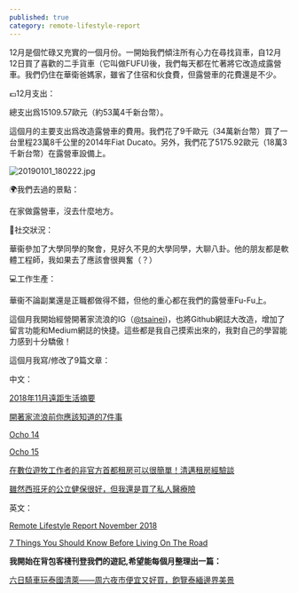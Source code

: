 ```yaml
---
published: true
category: remote-lifestyle-report
---
```

12月是個忙碌又充實的一個月份。一開始我們傾注所有心力在尋找貨車，自12月12日買了喜歡的二手貨車（它叫做FUFU)後，我們每天都在忙著將它改造成露營車。我們仍住在華衛爸媽家，雖省了住宿和伙食費，但露營車的花費還是不少。

💶12月支出：

總支出爲15109.57歐元（約53萬4千新台幣）。

這個月的主要支出爲改造露營車的費用。我們花了9千歐元（34萬新台幣）買了一台里程23萬8千公里的2014年Fiat Ducato。另外，我們花了5175.92歐元（18萬3千新台幣）在露營車設備上。

![20190101_180222.jpg]({{site.baseurl}}/images/20190101_180222.jpg)


🌍我們去過的景點：

在家做露營車，沒去什麼地方。

🍻社交狀況：

華衞參加了大學同學的聚會，見好久不見的大學同學，大聊八卦。他的朋友都是軟體工程師，我如果去了應該會很興奮（？）

💻工作生產：

華衞不論副業還是正職都做得不錯，但他的重心都在我們的露營車Fu-Fu上。

這個月我開始經營開著家流浪的IG（[@tsainei](https://www.instagram.com/tsainei/))，也將Github網誌大改造，增加了留言功能和Medium網誌的快捷。這些都是我自己摸索出來的，我對自己的學習能力感到十分驕傲！

這個月我寫/修改了9篇文章：

中文：

[2018年11月遠距生活摘要](https://tsainei.com/2018%E5%B9%B411%E6%9C%88%E9%81%A0%E8%B7%9D%E7%94%9F%E6%B4%BB%E6%91%98%E8%A6%81/)

[開著家流浪前你應該知道的7件事](https://tsainei.com/%E9%96%8B%E8%91%97%E5%AE%B6%E6%B5%81%E6%B5%AA%E5%89%8D%E4%BD%A0%E6%87%89%E8%A9%B2%E7%9F%A5%E9%81%93%E7%9A%847%E4%BB%B6%E4%BA%8B/)

[Ocho 14](https://tsainei.com/Ocho-14/)

[Ocho 15](https://tsainei.com/Ocho-15/)

[在數位遊牧工作者的非官方首都租房可以很簡單！清邁租房經驗談](https://tsainei.com/%E5%9C%A8%E6%95%B8%E4%BD%8D%E9%81%8A%E7%89%A7%E5%B7%A5%E4%BD%9C%E8%80%85%E7%9A%84%E9%9D%9E%E5%AE%98%E6%96%B9%E9%A6%96%E9%83%BD%E7%A7%9F%E6%88%BF%E5%8F%AF%E4%BB%A5%E5%BE%88%E7%B0%A1%E5%96%AE-%E6%B8%85%E9%82%81%E7%A7%9F%E6%88%BF%E7%B6%93%E9%A9%97%E8%AB%87/)

[雖然西班牙的公立健保很好，但我還是買了私人醫療險](https://tsainei.com/%E9%9B%96%E7%84%B6%E8%A5%BF%E7%8F%AD%E7%89%99%E7%9A%84%E5%85%AC%E7%AB%8B%E5%81%A5%E4%BF%9D%E5%BE%88%E5%A5%BD-%E4%BD%86%E6%88%91%E9%82%84%E6%98%AF%E8%B2%B7%E4%BA%86%E7%A7%81%E4%BA%BA%E9%86%AB%E7%99%82%E9%9A%AA/)

英文：

[Remote Lifestyle Report November 2018](https://tsainei.com/Remote-Lifestyle-Report-November-2018/)

[7 Things You Should Know Before Living On The Road](https://tsainei.com/7-Things-You-Should-Know-Before-Living-On-The-Road/)

**我開始在背包客棧刊登我們的遊記,希望能每個月整理出一篇：**

[六日騎車玩泰國清萊——周六夜市便宜又好買，飽覽泰緬邊界美景](https://www.backpackers.com.tw/forum/showthread.php?t=10217971#post10805285)

